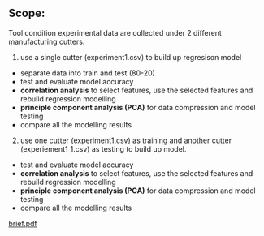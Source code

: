 ## Scope:
Tool condition experimental data are collected under 2 different manufacturing cutters. 

1. use a single cutter (experiment1.csv) to build up regresison model
- separate data into train and test (80-20)
- test and evaluate model accuracy
- **correlation analysis** to select features, use the selected features and rebuild regression modelling
- **principle component analysis (PCA)** for data compression and model testing
- compare all the modelling results

2. use one cutter (experiment1.csv) as training and another cutter (experiement1_1.csv) as testing to build up model.
- test and evaluate model accuracy
- **correlation analysis** to select features, use the selected features and rebuild regression modelling
- **principle component analysis (PCA)** for data compression and model testing
- compare all the modelling results

[brief.pdf](https://github.com/roylcl/machine-tool-condition/files/14490080/brief.pdf)
